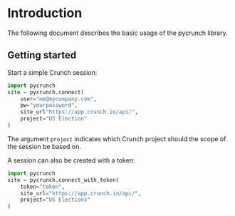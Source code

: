 Introduction
============

The following document describes the basic usage of the pycrunch library.

Getting started
---------------

Start a simple Crunch session:

```python
import pycrunch
site = pycrunch.connect(
    user="me@mycompany.com", 
    pw="yourpassword", 
    site_url"https://app.crunch.io/api/",
    project="US Election"
)
```

The argument `project` indicates which Crunch project should the scope
of the session be based on.

A session can also be created with a token:

```python
import pycrunch
site = pycrunch.connect_with_token(
    token="token", 
    site_url="https://app.crunch.io/api/",
    project="US Elections"
)
```